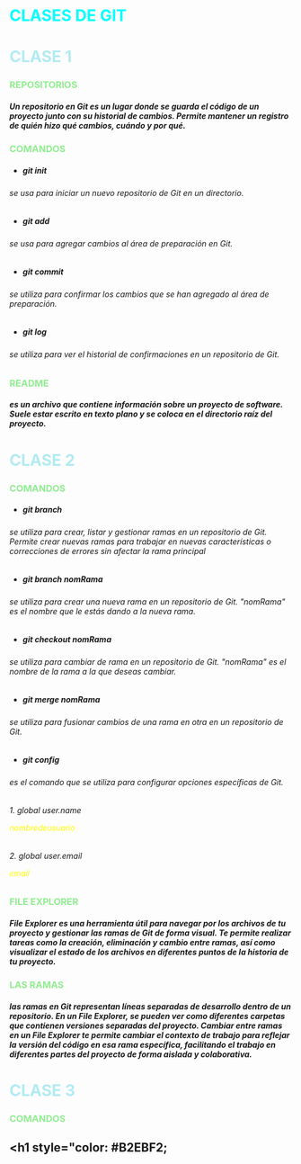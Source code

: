 # <h1 style="color: aqua;">CLASES DE GIT</h1>
## <h1 style="color: #B2EBF2;">CLASE 1</h1>
### <p style="color: lightgreen;">REPOSITORIOS</p>
##### Un repositorio en Git es un lugar donde se guarda el código de un proyecto junto con su historial de cambios. Permite mantener un registro de quién hizo qué cambios, cuándo y por qué.
### <p style="color: lightgreen;">COMANDOS</p>
- ##### git init
###### se usa para iniciar un nuevo repositorio de Git en un directorio. 
- ##### git add
###### se usa para agregar cambios al área de preparación en Git.
- ##### git commit
###### se utiliza para confirmar los cambios que se han agregado al área de preparación.
- ##### git log 
###### se utiliza para ver el historial de confirmaciones en un repositorio de Git.
### <p style="color: lightgreen;">README</p>
##### es un archivo que contiene información sobre un proyecto de software. Suele estar escrito en texto plano y se coloca en el directorio raíz del proyecto.
## <h1 style="color: #B2EBF2;">CLASE 2</h1>
### <p style="color: lightgreen;">COMANDOS</p>
- ##### git branch
###### se utiliza para crear, listar y gestionar ramas en un repositorio de Git. Permite crear nuevas ramas para trabajar en nuevas características o correcciones de errores sin afectar la rama principal
- ##### git branch nomRama
###### se utiliza para crear una nueva rama en un repositorio de Git. "nomRama" es el nombre que le estás dando a la nueva rama.
- ##### git checkout nomRama
###### se utiliza para cambiar de rama en un repositorio de Git. "nomRama" es el nombre de la rama a la que deseas cambiar.
- ##### git merge nomRama
###### se utiliza para fusionar cambios de una rama en otra en un repositorio de Git.
- ##### git config
###### es el comando que se utiliza para configurar opciones específicas de Git.
###### 1. global user.name<p style="color: yellow;">nombredeusuario</p>
###### 2. global user.email<p style="color: yellow;">email</p>
### <p style="color: lightgreen;">FILE EXPLORER</p>
##### File Explorer es una herramienta útil para navegar por los archivos de tu proyecto y gestionar las ramas de Git de forma visual. Te permite realizar tareas como la creación, eliminación y cambio entre ramas, así como visualizar el estado de los archivos en diferentes puntos de la historia de tu proyecto.
### <p style="color: lightgreen;"> LAS RAMAS</p>
##### las ramas en Git representan líneas separadas de desarrollo dentro de un repositorio. En un File Explorer, se pueden ver como diferentes carpetas que contienen versiones separadas del proyecto. Cambiar entre ramas en un File Explorer te permite cambiar el contexto de trabajo para reflejar la versión del código en esa rama específica, facilitando el trabajo en diferentes partes del proyecto de forma aislada y colaborativa.
## <h1 style="color: #B2EBF2;">CLASE 3</h1>
### <p style="color: lightgreen;">COMANDOS</p>
## <h1 style="color: #B2EBF2;
